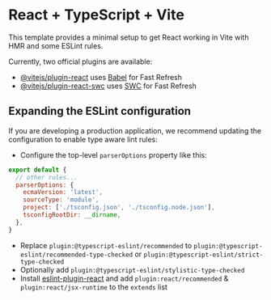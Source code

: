 # React + TypeScript + Vite
  
This template provides a minimal setup to get React working in Vite with HMR and some ESLint rules.  
   
Currently, two official plugins are available: 
 
- [@vitejs/plugin-react](https://github.com/vitejs/vite-plugin-react/blob/main/packages/plugin-react/README.md) uses [Babel](https://babeljs.io/) for Fast Refresh 
- [@vitejs/plugin-react-swc](https://github.com/vitejs/vite-plugin-react-swc) uses [SWC](https://swc.rs/) for Fast Refresh
 
## Expanding the ESLint configuration  
      
If you are developing a production application, we recommend updating the configuration to enable type aware lint rules:  
    
- Configure the top-level `parserOptions` property like this:    
   
```js  
export default { 
  // other rules...
  parserOptions: {
    ecmaVersion: 'latest', 
    sourceType: 'module',
    project: ['./tsconfig.json', './tsconfig.node.json'],
    tsconfigRootDir: __dirname,
  },
}
```

- Replace `plugin:@typescript-eslint/recommended` to `plugin:@typescript-eslint/recommended-type-checked` or `plugin:@typescript-eslint/strict-type-checked`
- Optionally add `plugin:@typescript-eslint/stylistic-type-checked`
- Install [eslint-plugin-react](https://github.com/jsx-eslint/eslint-plugin-react) and add `plugin:react/recommended` & `plugin:react/jsx-runtime` to the `extends` list
